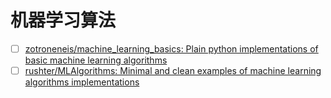 # 机器学习算法

- [ ] [zotroneneis/machine_learning_basics: Plain python implementations of basic machine learning algorithms](https://github.com/zotroneneis/machine_learning_basics)
- [ ] [rushter/MLAlgorithms: Minimal and clean examples of machine learning algorithms implementations](https://github.com/rushter/MLAlgorithms)
